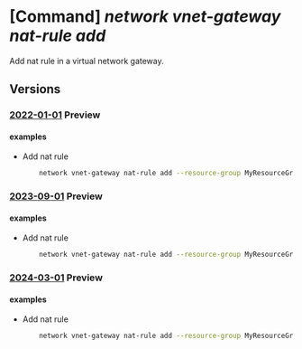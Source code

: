 # [Command] _network vnet-gateway nat-rule add_

Add nat rule in a virtual network gateway.

## Versions

### [2022-01-01](/Resources/mgmt-plane/L3N1YnNjcmlwdGlvbnMve30vcmVzb3VyY2Vncm91cHMve30vcHJvdmlkZXJzL21pY3Jvc29mdC5uZXR3b3JrL3ZpcnR1YWxuZXR3b3JrZ2F0ZXdheXMve30=/2022-01-01.xml) **Preview**

<!-- mgmt-plane /subscriptions/{}/resourcegroups/{}/providers/microsoft.network/virtualnetworkgateways/{} 2022-01-01 properties.natRules[] -->

#### examples

- Add nat rule
    ```bash
        network vnet-gateway nat-rule add --resource-group MyResourceGroup --gateway-name MyVnetGateway --name Nat --internal-mappings 10.4.0.0/24 --external-mappings 192.168.21.0/24
    ```

### [2023-09-01](/Resources/mgmt-plane/L3N1YnNjcmlwdGlvbnMve30vcmVzb3VyY2Vncm91cHMve30vcHJvdmlkZXJzL21pY3Jvc29mdC5uZXR3b3JrL3ZpcnR1YWxuZXR3b3JrZ2F0ZXdheXMve30=/2023-09-01.xml) **Preview**

<!-- mgmt-plane /subscriptions/{}/resourcegroups/{}/providers/microsoft.network/virtualnetworkgateways/{} 2023-09-01 properties.natRules[] -->

#### examples

- Add nat rule
    ```bash
        network vnet-gateway nat-rule add --resource-group MyResourceGroup --gateway-name MyVnetGateway --name Nat --internal-mappings 10.4.0.0/24 --external-mappings 192.168.21.0/24
    ```

### [2024-03-01](/Resources/mgmt-plane/L3N1YnNjcmlwdGlvbnMve30vcmVzb3VyY2Vncm91cHMve30vcHJvdmlkZXJzL21pY3Jvc29mdC5uZXR3b3JrL3ZpcnR1YWxuZXR3b3JrZ2F0ZXdheXMve30=/2024-03-01.xml) **Preview**

<!-- mgmt-plane /subscriptions/{}/resourcegroups/{}/providers/microsoft.network/virtualnetworkgateways/{} 2024-03-01 properties.natRules[] -->

#### examples

- Add nat rule
    ```bash
        network vnet-gateway nat-rule add --resource-group MyResourceGroup --gateway-name MyVnetGateway --name Nat --internal-mappings 10.4.0.0/24 --external-mappings 192.168.21.0/24
    ```
